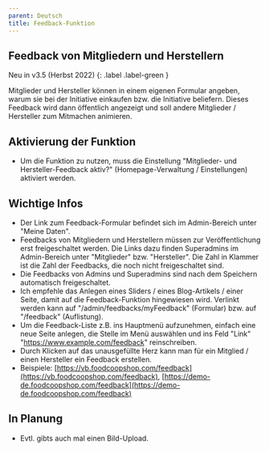 ```yaml
---
parent: Deutsch
title: Feedback-Funktion
---
```


## Feedback von Mitgliedern und Herstellern

Neu in v3.5 (Herbst 2022)
{: .label .label-green }

Mitglieder und Hersteller können in einem eigenen Formular angeben, warum sie bei der Initiative einkaufen bzw. die Initiative beliefern. Dieses Feedback wird dann öffentlich angezeigt und soll andere Mitglieder / Hersteller zum Mitmachen animieren.

## Aktivierung der Funktion
* Um die Funktion zu nutzen, muss die Einstellung "Mitglieder- und Hersteller-Feedback aktiv?" (Homepage-Verwaltung / Einstellungen) aktiviert werden.

## Wichtige Infos
* Der Link zum Feedback-Formular befindet sich im Admin-Bereich unter "Meine Daten".
* Feedbacks von Mitgliedern und Herstellern müssen zur Veröffentlichung erst freigeschaltet werden. Die Links dazu finden Superadmins im Admin-Bereich unter "Mitglieder" bzw. "Hersteller". Die Zahl in Klammer ist die Zahl der Feedbacks, die noch nicht freigeschaltet sind.
* Die Feedbacks von Admins und Superadmins sind nach dem Speichern automatisch freigeschaltet.
* Ich empfehle das Anlegen eines Sliders / eines Blog-Artikels / einer Seite, damit auf die Feedback-Funktion hingewiesen wird. Verlinkt werden kann auf "/admin/feedbacks/myFeedback" (Formular) bzw. auf "/feedback" (Auflistung).
* Um die Feedback-Liste z.B. ins Hauptmenü aufzunehmen, einfach eine neue Seite anlegen, die Stelle im Menü auswählen und ins Feld "Link" "https://www.example.com/feedback" reinschreiben.
* Durch Klicken auf das unausgefüllte Herz kann man für ein Mitglied / einen Hersteller ein Feedback erstellen.
* Beispiele: [https://vb.foodcoopshop.com/feedback](https://vb.foodcoopshop.com/feedback), [https://demo-de.foodcoopshop.com/feedback](https://demo-de.foodcoopshop.com/feedback)

## In Planung
* Evtl. gibts auch mal einen Bild-Upload.